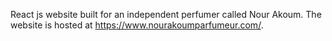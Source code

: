 React js website built for an independent perfumer called Nour Akoum. The website is hosted at https://www.nourakoumparfumeur.com/.
